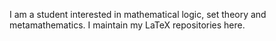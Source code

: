 I am a student interested in mathematical logic, set theory and metamathematics. I maintain my LaTeX repositories here.
